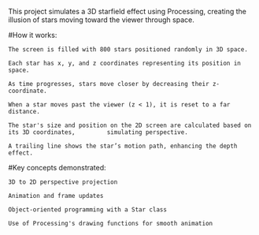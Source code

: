This project simulates a 3D starfield effect using Processing, creating the illusion of stars moving toward the viewer through space.

#How it works:

    The screen is filled with 800 stars positioned randomly in 3D space.

    Each star has x, y, and z coordinates representing its position in space.  

    As time progresses, stars move closer by decreasing their z-coordinate.

    When a star moves past the viewer (z < 1), it is reset to a far distance.

    The star's size and position on the 2D screen are calculated based on its 3D coordinates,         simulating perspective.

    A trailing line shows the star’s motion path, enhancing the depth effect.

#Key concepts demonstrated:

    3D to 2D perspective projection

    Animation and frame updates

    Object-oriented programming with a Star class

    Use of Processing's drawing functions for smooth animation

